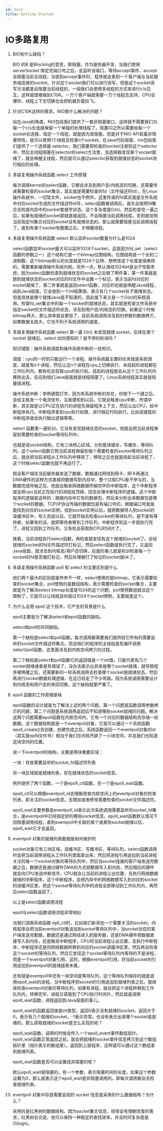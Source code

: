 ```yaml
---
id: test
title: Getting Started
---
```

# IO多路复用

1. BIO有什么缺陷？

    BIO 的B 是Blocking的意思，即阻塞。作为服务器开发，当我们使用 serverSocket 绑定完端口号之后，会监听该端口，等待accept事件，accept会阻塞当前主线程，当收到accept事件时，程序就会拿到一个客户端与当前服务端连接的socket。针对这个socket我们可以进行读写，但是这个socket读写方法都是会阻塞当前线程的，一般我们会使用多线程的方式来进行c/s交互，这样就很难做到C10K。一万个客户端就需要一万个线程去支持，CPU会爆炸，线程上下文切换也会把机器负载拉飞。

    

2. 针对C10K这样的需求，NIO靠什么解决的问题？

    站在Java的角度，NIO包给我们提供了一套非阻塞接口，这样就不需要我们为每一个c/s长连接保留一个单独的处理线程了。阻塞IO之所以需要给每一个socket长连接，指定一个线程，就是因为其阻塞。但是对于NIO API具备非阻塞特性，就可以使用1个线程去检查n个socket。在Java代码层面，nio包给我们提供了一个选择器 selector，我们需要把检查的socket注册到这个selector中，然后主线程阻塞在selector的select方法里，当选择器发现某个socket就绪了，就会唤醒主线程，然后就可以通过selector获取到就绪状态的socket进行相应的处理。

3. 多路复用操作系统函数 select 工作原理

    每次调用kernel的select函数，它都会涉及到用户态/内核态的切换，还需要传递需要检查的socket集合，其实就是需要检查的fd（文件描述符Id），在Linux操作系统中，一切皆文件，socket也不例外，这里传递的fd其实就是文件系统中对应socket生成的文件描述符id号，select函数被调用后，首先会按照fd集合去检查内存中的socket套接字状态。这个复杂度是O(n)，然后检查完一遍之后，如果有就绪的socket那就直接返回，不会阻塞当前调用线程，否则就说明当前指定fd集合对应的socket没有就绪状态的。那么就需要阻塞当前调用线程了，直到有某个socket有数据之后，才唤醒线程。

4. 多路复用操作系统函数 select 默认监听socket数量为什么是1024

    select函数监听socket最大可以监听1024个socket，这是因为fd_set（select函数的参数之一）这个结构它是一个bitmap位图结构，位图结构是一个长的二进制数，这个bitmap默认的长度就是1024个比特，想修改这个长度是很麻烦的，需要重新编译操作系统内核。另外一点，默认值给1024bit是出于性能考虑，因为select函数检查到就绪状态的socket之后做了两件事，第一件事就是跑到就绪状态的socket对应的fd文件中设置一个标记，表示当前fd对应的socket就绪了，第二件事就是返回select函数，对应的也就是唤醒Java线程，站到Java层面，它会收到一个int结果值，表示有几个socket处于就绪状态。但是具体是哪个就绪Java是不知道的，因此接下来又是一个O(n)的系统调用，检查fd_set集合中的每一个socket的就绪状态，其实就是检查文件系统中指定socket的文件描述符状态，涉及到用户态/内核态的切换。如果这个时候bitmap再大，那么效率就会更低了，目前系统调用涉及到的参数的数据拷贝，如果数据太庞大，它也不利于系统调用的速度。

5. 多路复用操作系统函数 select 第一遍 O(n) 未发现就绪 socket，后续在某个socket 就绪后，select 如何感知的？是不停的轮询吗？

    知识铺垫：操作系统调度和操作系统中断的一些知识。

    调度：cpu同一时刻只能运行一个进程，操作系统最主要的任务就是系统调度，就是有n个进程，然后让这n个进程在cpu上切换执行，未挂起的进程都在工作队列内，都有机会获取cpu的执行权。挂起的进程就会从这个工作队列内移除出去，反应到咱们Java层面就是线程阻塞了。Linux系统线程其实就是轻量级进程。

    操作系统中断：举例键盘打字，因为有系统中断的存在，你按下一个键之后，会给主板发一个电流信号，主板感知到以后，它就会触发cpu中断，所谓中断，其实就是让CPU正在执行的进程先保留程序上下文，然后让出CPU，给中断程序执行。中断程序拿到cpu执行权限，进行相应代码执行，比如说键盘的中断程序就会执行输出逻辑等等。

    select 函数第一遍轮训，它没有发现就绪状态的socket，他就会把当前进程保留到需要检查的socket等待队列中。

    也就是说socket结构，它有三块核心区域，分别是读缓存，写缓存，等待队列。这个select函数它把当前进程保留到每个需要检查的socket等待队列之后，就会把当前进程从工作队列中移除了，移除之后也就是挂起当前进程了，这个时候select函数也就不再运行了。

    假设客户端往当前服务器发送了数据，数据通过网线到网卡，网卡再通过DMA硬件的这种方式直接将数据写到内存中，整个过程CPU是不参与的，当数据完成传输之后，他就会触发网络数据传输完毕的中断程序，这个中断程序就会把cpu当前正在执行的进程给顶掉，回去处理中断程序的逻辑。这个中断程序的逻辑是这样的：根据内存中它有的数据包，然后来分析出来数据包是哪个socket的数据。TCP/IP协议传输的数据包是有端口号的，根据端口号就是能找到对应的socket实例，找到socket实例以后，就把数据导入到socket的读缓冲区中，导入完成以后，它就开始去检查socket的等待队列，是不是有等待者，如果有的话，就把等待者移到工作队列，中断程序到这一步就执行完了。进程又回到工作队列，又有机会获取到CPU时间片了。

    接着，当前进程执行select函数，再检查就发现有这个就绪的socket了。会给就绪的socket的fd文件描述符打标记，然后select函数就执行完了，又返回Java层面，就涉及到内核态/用户态切换，后面的事儿就是轮训检查每一个socket的fd是否被打标记，然后处理被打了标记的socket就ok了。

6. 多路复用操作系统函数 poll 和 select 的主要区别是什么

    他们两个最大的区别就是传参不一样，select使用的是bitmap，它表示需要检查的socket集合，poll使用的是数组结构，表示需要检查的socket集合，主要就是为了解决select bitmap长度是1024的这个问题，poll使用数组就没这个限制了，它就可以让线程监听超过1024个socket限制，主要就是这个。

7. 为什么会用 epoll 这个技术，它产生的背景是什么

    epoll主要是为了解决select和epoll函数的缺陷。

    select和poll的共同缺陷。

    第一个缺陷是select和poll函数，每次调用都需要我们提供给它所有的需要监听的socket文件描述符集合。而且咱们的程序的主线程是死循环调用select/poll函数，这里面涉及到内核空间拷贝的过程。

    第二个缺陷是select和poll函数它的返回值是一个int值，只能代表有几个socket就绪或者是有错误了，没办法表示出具体是哪个socket就绪，就导致程序被唤醒之后，还需要新的一轮系统调用去检查哪个socket是就绪状态。然后再进行socket数据处理逻辑，在这已经走了不少弯路。因为系统调用需要设计到内核态和用户态的来回切换，这个缺陷就更严重了。

8. epoll 函数的工作原理是啥

    epoll函数的设计就是为了解决上述的两个问题，第一个问题是函数调用参数拷贝的问题，第二个问题是系统调用返回后不知道哪些socket就绪的问题。解决这两个问题需要epoll函数在内核空间内，它有一个对应的数据结构去存储一些数据。这个数据结构就是一个eventpoll对象，它是可以通过一个系统函数epoll_create()去创建，创建完成之后，系统函数返回一个eventpoll对象的id（其实是epfd文件号）相当于我们在内核开辟了一小块空间，并且我们也知道这块空间的位置。

    说一下eventpoll的结构，主要是两块重要区域：

    一块：存放需要监听的socket_fd描述符列表

    另一块区域就是就绪列表，存在就绪状态的socket信息。

    例外提供了两个函数，一个是epoll_ctl函数，另一个是epoll_wait函数。

    epoll_ctl可以根据eventpoll_id去增删改查内核空间上的eventpoll对象的检查列表，即关注的socket信息。去增加或者修改需要检查的socket文件描述符。

    epoll_wait主要参数是eventpoll_id表示此次系统调用需要监听的socket_fd集合，是eventpoll中已经指定好的哪些socket信息。epoll_wait函数默认情况下回阻塞调用线程，直到eventpoll中关联的某个或某些socket就绪以后，epoll_wait它才会返回。

9. eventpoll 对象的就绪列表数据是如何维护的

    socket对象它有三块区域，读缓冲区、写缓冲区、等待队列。select函数调用时会把当前调用进程从工作队列里面拿出来，然后把进程引用追加到当前进程关注的每一个socket对象的等待队列中，然后当socket连接的客户端发送完数据之后，数据还是通过硬件DMA的方式把数据写入到内存，然后相应的硬件就会向CPU发送中断信号，CPU就会让当前的进程让出位置，去执行网络数据就绪的中断程序，这个中断程序，会把内存中的网络数据写入到对应的socket的读缓冲区里，把这个socket等待队列中的进程全部移动到工作队列内，再然后select函数返回了。

    以上是select函数调用流程

    epoll与select函数调用流程非常相似

    当我们调用系统函数 epll_ctl时，比如我们新添加一个需要关注的socket，内核程序会把当前eventpoll对象追加到socket等待队列中，当socket对应的客户端发送完数据，数据还是通过网线进入到服务器，还是DMA硬件把数据直接写入到内存，还是触发中断程序，CPU将当前进程让出位置，去执行中断程序，中断程序还是将网络数据转移到对应的socket读缓冲区里，然后再去检查这个socket的等待队列，然后它发现这个socket等待队列内等待的不是进程，而是一个eventpoll对象引用，这时，根据eventpoll引用，将当前socket的引用追加到eventpoll的就绪链表末尾。

    还有就是eventpoll中还有一块空间是等待队列，这个等待队列保存的就是调用epoll_wait的进程，当中断程序把socket的引用追加到就绪列表之后，就继续检查eventpoll对象的等待队列，如果有进程，就会把这个进程转移到工作队列内，转移完毕，进程又获取到了CPU执行时间片，然后就是调用epoll_wait函数，进程返回到Java层面的事儿。

    epoll_wait的函数返回值是int类型，返回0表示没有就绪的socket，返回大于0，表示有几个就绪的socket，-1表示异常，也没有表示出来哪个socket是就绪的，那么获取就绪的socket是怎么实现的呢？

    epoll_wait函数，调用的时候会传入一个epoll_event事件数组指针。epoll_wait函数正常返回之前，就会把就绪的socket事件信息拷贝到这个数组指针里（指针表示的数组里）。返回到上层程序，这样就可以通过这个数组拿到就绪列表。

    epoll_wait函数是否可以设置成非阻塞的呢？

    默认epoll_wait是阻塞的，有一个参数，表示阻塞时间的长度，如果这个参数设置为0，那么就表示这个epoll_wait是非阻塞调用的。即每次调用都会去检查就绪列表。

10. eventpoll 对象中存放需要监视的 socket 信息是采用的什么数据结构？为什么？

    采用的是红黑树的数据结构，因为socket集合信息，经常会有增删改查的需求，红黑树会合适，他可以保持一种稳定的查找效率，并且时间复杂度是O(logn)。


